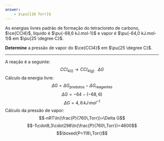 ```yaml
---
answer:
    - $\pu{118 Torr}$
---
```


As energias livres padrão de formação do tetracloreto de carbono, $\ce{CCl4}$, líquido é $\pu{-68,6 kJ.mol-1}$ e vapor é $\pu{-64,0 kJ.mol-1}$ em $\pu{25 \degree C}$.

**Determine** a pressão de vapor do $\ce{CCl4}$ em $\pu{25 \degree C}$.

---

A reação é a seguinte:
$$CCl_{4(l)}\rightarrow CCl_{4(g)}\;\;\;\Delta G$$
Cálculo da energia livre:
$$\Delta G=\Delta G_{\text{produtos}}-\Delta G_{\text{reagentes}}$$
$$\Delta G=-64-(-68,6)$$
$$\Delta G=4,6\,kJ\,mol^{-1}$$
Cálculo da pressão de vapor:
$$-nRT\ln(\frac{P}{760\,Torr})=\Delta G$$
$$-1\cdot8,3\cdot298\ln(\frac{P}{760\,Torr})=4600$$
$$\boxed{P=118\,Torr}$$

